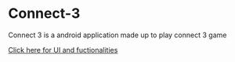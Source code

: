 # Connect-3

Connect 3 is a android application made up to play connect 3 game

<a href="https://youtube.com/shorts/iY9yLd0JaYI?feature=share" target="_blank" > Click here for UI and fuctionalities </a>
